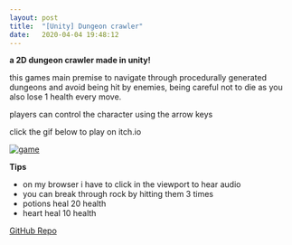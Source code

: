 ```yaml
---
layout: post
title:  "[Unity] Dungeon crawler"
date:   2020-04-04 19:48:12
---
```


**a 2D dungeon crawler made in unity!**

this games main premise to navigate through procedurally generated dungeons and avoid being hit by enemies, being careful not to die as you also lose 1 health every move.

players can control the character using the arrow keys

click the gif below to play on itch.io

[![game](https://media.giphy.com/media/LM87qYjYlr9203XDjR/giphy.gif)](https://keehar.itch.io/dungeon)

**Tips**
- on my browser i have to click in the viewport to hear audio
- you can break through rock by hitting them 3 times
- potions heal 20 health
- heart heal 10 health

[GitHub Repo](https://github.com/spoisseroux/dungeoncrawler)  




